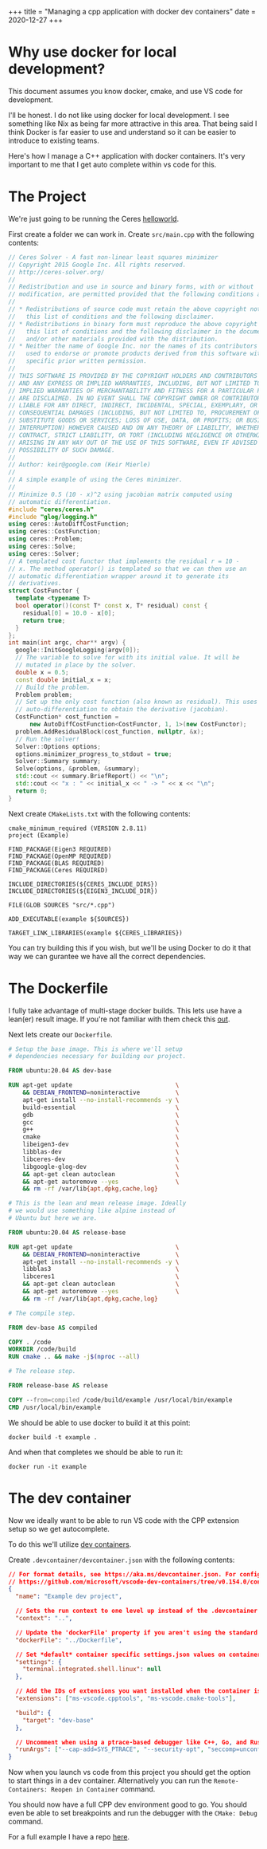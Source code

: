 +++
title = "Managing a cpp application with docker dev containers"
date = 2020-12-27
+++

# Why use docker for local development?

This document assumes you know docker, cmake, and use VS code for development.

I'll be honest. I do not like using docker for local development. I see something like Nix
as being far more attractive in this area. That being said I think Docker is far easier to
use and understand so it can be easier to introduce to existing teams.

Here's how I manage a C++ application with docker containers. It's very important to me that I get
auto complete within vs code for this.

# The Project

We're just going to be running the Ceres [helloworld](https://ceres-solver.googlesource.com/ceres-solver/+/master/examples/helloworld.cc).

First create a folder we can work in. Create `src/main.cpp` with the following contents:

```cpp
// Ceres Solver - A fast non-linear least squares minimizer
// Copyright 2015 Google Inc. All rights reserved.
// http://ceres-solver.org/
//
// Redistribution and use in source and binary forms, with or without
// modification, are permitted provided that the following conditions are met:
//
// * Redistributions of source code must retain the above copyright notice,
//   this list of conditions and the following disclaimer.
// * Redistributions in binary form must reproduce the above copyright notice,
//   this list of conditions and the following disclaimer in the documentation
//   and/or other materials provided with the distribution.
// * Neither the name of Google Inc. nor the names of its contributors may be
//   used to endorse or promote products derived from this software without
//   specific prior written permission.
//
// THIS SOFTWARE IS PROVIDED BY THE COPYRIGHT HOLDERS AND CONTRIBUTORS "AS IS"
// AND ANY EXPRESS OR IMPLIED WARRANTIES, INCLUDING, BUT NOT LIMITED TO, THE
// IMPLIED WARRANTIES OF MERCHANTABILITY AND FITNESS FOR A PARTICULAR PURPOSE
// ARE DISCLAIMED. IN NO EVENT SHALL THE COPYRIGHT OWNER OR CONTRIBUTORS BE
// LIABLE FOR ANY DIRECT, INDIRECT, INCIDENTAL, SPECIAL, EXEMPLARY, OR
// CONSEQUENTIAL DAMAGES (INCLUDING, BUT NOT LIMITED TO, PROCUREMENT OF
// SUBSTITUTE GOODS OR SERVICES; LOSS OF USE, DATA, OR PROFITS; OR BUSINESS
// INTERRUPTION) HOWEVER CAUSED AND ON ANY THEORY OF LIABILITY, WHETHER IN
// CONTRACT, STRICT LIABILITY, OR TORT (INCLUDING NEGLIGENCE OR OTHERWISE)
// ARISING IN ANY WAY OUT OF THE USE OF THIS SOFTWARE, EVEN IF ADVISED OF THE
// POSSIBILITY OF SUCH DAMAGE.
//
// Author: keir@google.com (Keir Mierle)
//
// A simple example of using the Ceres minimizer.
//
// Minimize 0.5 (10 - x)^2 using jacobian matrix computed using
// automatic differentiation.
#include "ceres/ceres.h"
#include "glog/logging.h"
using ceres::AutoDiffCostFunction;
using ceres::CostFunction;
using ceres::Problem;
using ceres::Solve;
using ceres::Solver;
// A templated cost functor that implements the residual r = 10 -
// x. The method operator() is templated so that we can then use an
// automatic differentiation wrapper around it to generate its
// derivatives.
struct CostFunctor {
  template <typename T>
  bool operator()(const T* const x, T* residual) const {
    residual[0] = 10.0 - x[0];
    return true;
  }
};
int main(int argc, char** argv) {
  google::InitGoogleLogging(argv[0]);
  // The variable to solve for with its initial value. It will be
  // mutated in place by the solver.
  double x = 0.5;
  const double initial_x = x;
  // Build the problem.
  Problem problem;
  // Set up the only cost function (also known as residual). This uses
  // auto-differentiation to obtain the derivative (jacobian).
  CostFunction* cost_function =
      new AutoDiffCostFunction<CostFunctor, 1, 1>(new CostFunctor);
  problem.AddResidualBlock(cost_function, nullptr, &x);
  // Run the solver!
  Solver::Options options;
  options.minimizer_progress_to_stdout = true;
  Solver::Summary summary;
  Solve(options, &problem, &summary);
  std::cout << summary.BriefReport() << "\n";
  std::cout << "x : " << initial_x << " -> " << x << "\n";
  return 0;
}
```

Next create `CMakeLists.txt` with the following contents:

```
cmake_minimum_required (VERSION 2.8.11)
project (Example)

FIND_PACKAGE(Eigen3 REQUIRED)
FIND_PACKAGE(OpenMP REQUIRED)
FIND_PACKAGE(BLAS REQUIRED)
FIND_PACKAGE(Ceres REQUIRED)

INCLUDE_DIRECTORIES(${CERES_INCLUDE_DIRS})
INCLUDE_DIRECTORIES(${EIGEN3_INCLUDE_DIR})

FILE(GLOB SOURCES "src/*.cpp")

ADD_EXECUTABLE(example ${SOURCES})

TARGET_LINK_LIBRARIES(example ${CERES_LIBRARIES})
```

You can try building this if you wish, but we'll be using Docker to do it that way we can gurantee
we have all the correct dependencies.

# The Dockerfile

I fully take advantage of multi-stage docker builds. This lets use have a lean(er) result image.
If you're not familiar with them check this [out](https://docs.docker.com/develop/develop-images/multistage-build/).

Next lets create our `Dockerfile`.

```dockerfile
# Setup the base image. This is where we'll setup
# dependencies necessary for building our project.

FROM ubuntu:20.04 AS dev-base

RUN apt-get update                             \
    && DEBIAN_FRONTEND=noninteractive          \
    apt-get install --no-install-recommends -y \
    build-essential                            \
    gdb                                        \
    gcc                                        \
    g++                                        \
    cmake                                      \
    libeigen3-dev                              \
    libblas-dev                                \
    libceres-dev                               \
    libgoogle-glog-dev                         \
    && apt-get clean autoclean                 \
    && apt-get autoremove --yes                \
    && rm -rf /var/lib{apt,dpkg,cache,log}

# This is the lean and mean release image. Ideally
# we would use something like alpine instead of
# Ubuntu but here we are.

FROM ubuntu:20.04 AS release-base

RUN apt-get update                             \
    && DEBIAN_FRONTEND=noninteractive          \
    apt-get install --no-install-recommends -y \
    libblas3                                   \
    libceres1                                  \
    && apt-get clean autoclean                 \
    && apt-get autoremove --yes                \
    && rm -rf /var/lib{apt,dpkg,cache,log}

# The compile step.

FROM dev-base AS compiled

COPY . /code
WORKDIR /code/build
RUN cmake .. && make -j$(nproc --all)

# The release step.

FROM release-base AS release

COPY --from=compiled /code/build/example /usr/local/bin/example
CMD /usr/local/bin/example
```

We should be able to use docker to build it at this point:

    docker build -t example .

And when that completes we should be able to run it:

    docker run -it example

# The dev container

Now we ideally want to be able to run VS code with the CPP extension setup so we get
autocomplete.

To do this we'll utilize [dev containers](https://code.visualstudio.com/docs/remote/containers).

Create `.devcontainer/devcontainer.json` with the following contents:

```json
// For format details, see https://aka.ms/devcontainer.json. For config options, see the README at:
// https://github.com/microsoft/vscode-dev-containers/tree/v0.154.0/containers/docker-existing-dockerfile
{
  "name": "Example dev project",

  // Sets the run context to one level up instead of the .devcontainer folder.
  "context": "..",

  // Update the 'dockerFile' property if you aren't using the standard 'Dockerfile' filename.
  "dockerFile": "../Dockerfile",

  // Set *default* container specific settings.json values on container create.
  "settings": {
    "terminal.integrated.shell.linux": null
  },

  // Add the IDs of extensions you want installed when the container is created.
  "extensions": ["ms-vscode.cpptools", "ms-vscode.cmake-tools"],

  "build": {
    "target": "dev-base"
  },

  // Uncomment when using a ptrace-based debugger like C++, Go, and Rust
  "runArgs": ["--cap-add=SYS_PTRACE", "--security-opt", "seccomp=unconfined"]
}
```

Now when you launch vs code from this project you should get the option to start things in
a dev container. Alternatively you can run the `Remote-Containers: Reopen in Container` command.

You should now have a full CPP dev environment good to go. You should even be able to set breakpoints and run the debugger with the `CMake: Debug` command.

For a full example I have a repo [here](https://github.com/brian-dawn/cpp-dev-container-demo).
